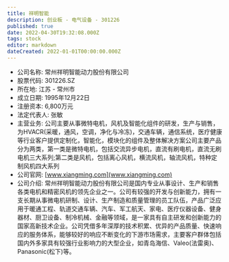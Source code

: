 ```yaml
---
title: 祥明智能
description: 创业板 - 电气设备 - 301226
published: true
date: 2022-04-30T19:32:08.000Z
tags: stock
editor: markdown
dateCreated: 2022-01-01T00:00:00.000Z
---
```


- 公司名称: 常州祥明智能动力股份有限公司
- 股票代码: 301226.SZ
- 所在地: 江苏 - 常州市
- 成立日期: 1995年12月22日
- 注册资本: 6,800万元
- 法定代表人: 张敏
- 主营业务: 公司主要从事微特电机，风机及智能化组件的研发，生产与销售，为HVACR(采暖，通风，空调，净化与冷冻)，交通车辆，通信系统，医疗健康等行业客户提供定制化，智能化，模块化的组件及整体解决方案公司主要产品分为两类，第一类是微特电机，包括交流异步电机，直流有刷电机，直流无刷电机三大系列;第二类是风机，包括离心风机，横流风机，轴流风机，特种定制风机四大系列
- 公司官网: [www.xiangming.com](www.xiangming.com)
- 公司介绍: 常州祥明智能动力股份有限公司是国内专业从事设计、生产和销售各类电机和精密风机的领先企业之一。公司有较强的开发与创新能力，拥有一支长期从事微电机研制、设计、生产制造和质量管理的员工队伍，产品广泛应用于暖通工程、轨道交通车辆、汽车、军工航天、家电、医疗仪器设备、健身器材、厨卫设备、制冷机械、金融等领域，是一家具有自主研发和创新能力的国家高新技术企业。公司凭借多年深厚的技术积累、优异的产品质量、快速响应的服务体系，能够较好的响应不断变化的下游市场需求，主要客户群体包括国内外多家具有较强行业影响力的大型企业，如青岛海信、Valeo(法雷奥)、Panasonic(松下)等。


